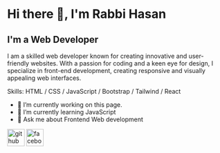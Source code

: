 # Hi there 👋, I'm Rabbi Hasan
## I'm a Web Developer
I am a skilled web developer known for creating innovative and user-friendly websites. With a passion for coding and a keen eye for design, I specialize in front-end development, creating responsive and visually appealing web interfaces.

Skills: HTML / CSS / JavaScript / Bootstrap / Tailwind  / React

- 🔭 I’m currently working on this page. 
- 🌱 I’m currently learning JavaScript 
- 💬 Ask me about Frontend Web development 


[<img src='https://cdn.jsdelivr.net/npm/simple-icons@3.0.1/icons/github.svg' alt='github' height='40'>](https://github.com/https://github.com/CodeRabbi4)  [<img src='https://cdn.jsdelivr.net/npm/simple-icons@3.0.1/icons/facebook.svg' alt='facebook' height='40'>](https://www.facebook.com/https://www.facebook.com/profile.php?id=100081337013504)  


